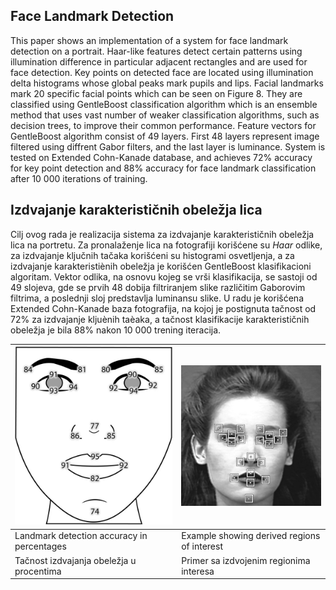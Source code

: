 ## Face Landmark Detection

This paper shows an implementation of a system for face landmark detection on a portrait. Haar-like features detect certain patterns using illumination difference in particular adjacent rectangles and are used for face detection. Key points on detected face are located using illumination delta histograms whose global peaks mark pupils and lips. Facial landmarks mark 20 specific facial points which can be seen on Figure 8. They are classified using GentleBoost classification algorithm which is an ensemble method that uses vast number of weaker classification algorithms, such as decision trees, to improve their common performance. Feature vectors for GentleBoost algorithm consist of 49 layers. First 48 layers represent image filtered using diffrent Gabor filters, and the last layer is luminance. System is tested on Extended Cohn-Kanade database, and achieves 72% accuracy for key point detection and 88% accuracy for face landmark classification after 10 000 iterations of training.

## Izdvajanje karakterističnih obeležja lica

Cilj ovog rada je realizacija sistema za izdvajanje karakterističnih obeležja lica na portretu. Za pronalaženje lica na fotografiji korišćene su *Haar* odlike, za izdvajanje ključnih tačaka korišćeni su histogrami osvetljenja, a za izdvajanje karakteristiènih obeležja je korišćen GentleBoost klasifikacioni algoritam. Vektor odlika, na osnovu kojeg se vrši klasifikacija, se sastoji od 49 slojeva, gde se prvih 48 dobija filtriranjem slike različitim Gaborovim filtrima, a poslednji sloj predstavlja luminansu slike. U radu je korišćena Extended Cohn-Kanade baza fotografija, na kojoj je postignuta tačnost od 72% za izdvajanje kljuènih taèaka, a tačnost klasifikacije karakterističnih obeležja je bila 88% nakon 10 000 trening iteracija.


| ![result](./result.png "Result") | ![example](./example.png "Example") |
| -- | -- |
| Landmark detection accuracy in percentages | Example showing derived regions of interest |
| Tačnost izdvajanja obeležja u procentima | Primer sa izdvojenim regionima interesa |